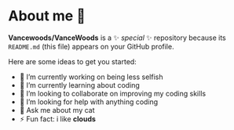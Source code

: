 # About me 👋


**Vancewoods/VanceWoods** is a ✨ _special_ ✨ repository because its `README.md` (this file) appears on your GitHub profile.

Here are some ideas to get you started:

- 🔭 I’m currently working on being less selfish
- 🌱 I’m currently learning about coding
- 👯 I’m looking to collaborate on improving my coding skills
- 🤔 I’m looking for help with anything coding
- 💬 Ask me about my cat
- ⚡ Fun fact: i like **clouds**
